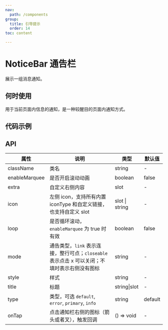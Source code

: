```yaml
---
nav:
  path: /components
group:
  title: 引导提示
  order: 14
toc: content

---
```


# NoticeBar 通告栏
<code src="../../docs/components/compatibility.tsx" inline="true"></code>

展示一组消息通知。

## 何时使用

用于当前页面内信息的通知，是一种较醒目的页面内通知方式。

## 代码示例
<code src='pages/NoticeBar/index'></code>

## API

| 属性       | 说明                   | 类型        | 默认值 |
| ---------- | ---------------------- | ----------- | ------ |
| className  | 类名                   | string      | -      |
| enableMarquee | 是否开启滚动动画       | boolean     | false  |
| extra      | 自定义右侧内容         | slot        | -      |
| icon       | 左侧 icon，支持所有内置 iconType 和自定义链接，也支持自定义 slot | slot \| string | -      |
| loop       | 是否循环滚动，`enableMarquee` 为 true 时有效 | boolean | false  |
| mode       | 通告类型，`link` 表示连接，整行可点；`closeable` 表示点击 x 可以关闭；不填时表示右侧没有图标 | string      | -      |
| style      | 样式                   | string      | -      |
| title      | 标题                   | string\|slot | -      |
| type       | 类型，可选 `default`, `error`, `primary`, `info` | string | default |
| onTap      | 点击通知栏右侧的图标（箭头或者叉），触发回调 | () => void | -      |


